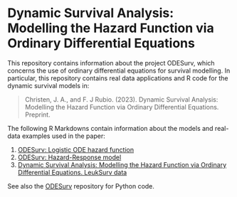 # Dynamic Survival Analysis: Modelling the Hazard Function via Ordinary Differential Equations

This repository contains information about the project ODESurv, which concerns the use of ordinary differential equations for survival modelling. In particular, this repository contains real data applications and R code for the dynamic survival models in:

> Christen, J. A., and F. J Rubio. (2023). Dynamic Survival Analysis: Modelling the Hazard Function via Ordinary Differential Equations. Preprint.


The following R Markdowns contain information about the models and real-data examples used in the paper:

1. [ODESurv: Logistic ODE hazard function](https://rpubs.com/FJRubio/logisODE)
2. [ODESurv: Hazard-Response model](https://rpubs.com/FJRubio/HazardResponse)
3. [Dynamic Survival Analysis: Modelling the Hazard Function via Ordinary Differential Equations. LeukSurv data](https://rpubs.com/FJRubio/ODESurvLeukSurv)

See also the [ODESurv](https://github.com/andreschristen/ODESurv) repository for Python code.
